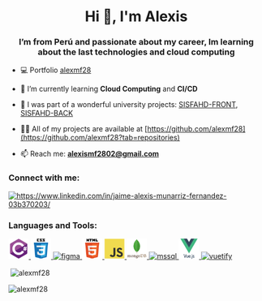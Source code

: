 <h1 align="center">Hi 👋, I'm Alexis</h1>
<h3 align="center">I’m from Perú and passionate about my career, Im learning about the last technologies and cloud computing</h3>

- 💻 Portfolio [alexmf28](https://mellifluous-kitsune-eaeda8.netlify.app)

- 🌱 I’m currently learning **Cloud Computing** and **CI/CD**

- 👏 I was part of a wonderful university projects: [SISFAHD-FRONT](https://github.com/anderasdfg/sisfahd-front), [SISFAHD-BACK](https://github.com/anderasdfg/SISFAHD)

- 👨‍💻 All of my projects are available at [https://github.com/alexmf28](https://github.com/alexmf28?tab=repositories)

- 📫 Reach me: **alexismf2802@gmail.com**

<h3 align="left">Connect with me:</h3>
<p align="left">
<a href="https://www.linkedin.com/in/jaime-alexis-munarriz-fernandez-03b370203" target="blank"><img align="center" src="https://raw.githubusercontent.com/rahuldkjain/github-profile-readme-generator/master/src/images/icons/Social/linked-in-alt.svg" alt="https://www.linkedin.com/in/jaime-alexis-munarriz-fernandez-03b370203/" height="30" width="40" /></a>

</p>

<h3 align="left">Languages and Tools:</h3>
<p align="left">  <a href="https://www.w3schools.com/cs/" target="_blank" rel="noreferrer"> <img src="https://raw.githubusercontent.com/devicons/devicon/master/icons/csharp/csharp-original.svg" alt="csharp" width="40" height="40"/> </a> <a href="https://www.w3schools.com/css/" target="_blank" rel="noreferrer"> <img src="https://raw.githubusercontent.com/devicons/devicon/master/icons/css3/css3-original-wordmark.svg" alt="css3" width="40" height="40"/> </a> <a href="https://www.figma.com/" target="_blank" rel="noreferrer"> <img src="https://www.vectorlogo.zone/logos/figma/figma-icon.svg" alt="figma" width="40" height="40"/> </a> <a href="https://www.w3.org/html/" target="_blank" rel="noreferrer"> <img src="https://raw.githubusercontent.com/devicons/devicon/master/icons/html5/html5-original-wordmark.svg" alt="html5" width="40" height="40"/> </a> <a href="https://developer.mozilla.org/en-US/docs/Web/JavaScript" target="_blank" rel="noreferrer"> <img src="https://raw.githubusercontent.com/devicons/devicon/master/icons/javascript/javascript-original.svg" alt="javascript" width="40" height="40"/> </a> <a href="https://www.mongodb.com/" target="_blank" rel="noreferrer"> <img src="https://raw.githubusercontent.com/devicons/devicon/master/icons/mongodb/mongodb-original-wordmark.svg" alt="mongodb" width="40" height="40"/> </a> <a href="https://www.microsoft.com/en-us/sql-server" target="_blank" rel="noreferrer"> <img src="https://www.svgrepo.com/show/303229/microsoft-sql-server-logo.svg" alt="mssql" width="40" height="40"/> </a> <a href="https://vuejs.org/" target="_blank" rel="noreferrer"> <img src="https://raw.githubusercontent.com/devicons/devicon/master/icons/vuejs/vuejs-original-wordmark.svg" alt="vuejs" width="40" height="40"/> </a> <a href="https://vuetifyjs.com/en/" target="_blank" rel="noreferrer"> <img src="https://bestofjs.org/logos/vuetify.svg" alt="vuetify" width="40" height="40"/> </a></p>

<p>&nbsp;<img align="center" src="https://github-readme-stats.vercel.app/api?username=alexmf28&show_icons=true&locale=en" alt="alexmf28" /></p>

<p><img align="center" src="https://github-readme-streak-stats.herokuapp.com/?user=alexmf28&" alt="alexmf28" /></p>
